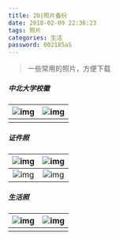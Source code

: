 ```yaml
---
title: 20|照片备份
date: 2018-02-09 22:36:23
tags: 照片
categories: 生活
password: 002185aS
---
```


> 一些常用的照片，方便下载

<!--more-->

##### 中北大学校徽

| ![img](中北大学.png) | ![img](中北大学校徽_蓝.png) |
| :--------------: | :------------------: |
|                  |                      |

##### 证件照

| ![img](DSC_0865.jpg) | ![img](DSC_0867.jpg) |
| :------------------: | :------------------: |
| ![img](DSC_0870.jpg) | ![img](DSC8167.JPG)  |

##### 生活照

| ![img](me.jpg) | ![img](qinyin.jpg) |
| :------------: | :----------------: |
|                |                    |

